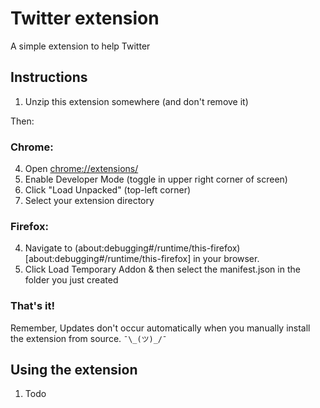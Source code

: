 # Twitter extension

A simple extension to help Twitter

## Instructions

1. Unzip this extension somewhere (and don't remove it)

Then:

### Chrome:
4. Open [chrome://extensions/](chrome://extensions/)
5. Enable Developer Mode (toggle in upper right corner of screen)
6. Click "Load Unpacked" (top-left corner)
7. Select your extension directory

### Firefox: 
4. Navigate to (about:debugging#/runtime/this-firefox)[about:debugging#/runtime/this-firefox] in your browser.
5. Click Load Temporary Addon & then select the manifest.json in the folder you just created

### That's it!

Remember, Updates don't occur automatically when you manually install the extension from source. `¯\_(ツ)_/¯`


## Using the extension
1. Todo
